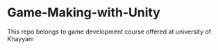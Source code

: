 # Game-Making-with-Unity
This repo belongs to game development course offered at university of Khayyam
